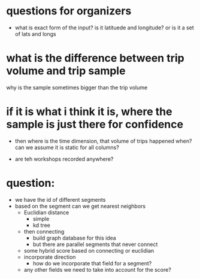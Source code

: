 # questions for organizers 

- what is exact form of the input? is it latituede and longitude? or is it a set of lats and longs 

# what is the difference between trip volume and trip sample 

why is the sample sometimes bigger than the trip volume 

# if it is what i think it is, where the sample is just there for confidence 

- then where is the time dimension, that volume of trips happened when? can we assume it is static for all columns?

- are teh workshops recorded anywhere?


# question: 
- we have the id of different segments 
- based on the segment can we get nearest neighbors 
  - Euclidian distance 
    - simple
    - kd tree
  - then connecting
    - build graph database for this idea
    - but there are parallel segments that never connect 
  - some hybrid score based on connecting or euclidian
  - incorporate direction 
    - how do we incorporate that field for a segment? 
  - any other fields we need to take into account for the score?